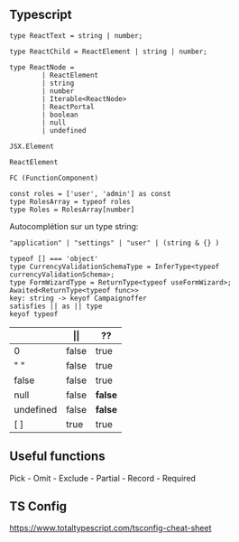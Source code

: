 ## Typescript

```
type ReactText = string | number;

type ReactChild = ReactElement | string | number;

type ReactNode =
        | ReactElement
        | string
        | number
        | Iterable<ReactNode>
        | ReactPortal
        | boolean
        | null
        | undefined

JSX.Element

ReactElement

FC (FunctionComponent)

```

```
const roles = ['user', 'admin'] as const
type RolesArray = typeof roles
type Roles = RolesArray[number]
```

Autocomplétion sur un type string:
```
"application" | "settings" | "user" | (string & {} )
```

```
typeof [] === 'object'
type CurrencyValidationSchemaType = InferType<typeof currencyValidationSchema>;
type FormWizardType = ReturnType<typeof useFormWizard>;
Awaited<ReturnType<typeof func>>
key: string -> keyof Campaignoffer
satisfies || as || type
keyof typeof
```

|           | \|\|  | ??        |
|-----------|-------|-----------|
| 0         | false | true      |
| " "       | false | true      |
| false     | false | true      |
| null      | false | **false** |
| undefined | false | **false** |
| [ ]       | true  | true      |


## Useful functions

Pick - Omit - Exclude - Partial - Record - Required

## TS Config

https://www.totaltypescript.com/tsconfig-cheat-sheet
